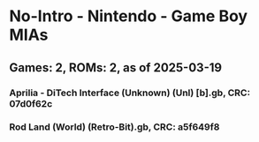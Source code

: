 # No-Intro - Nintendo - Game Boy MIAs
## Games: 2, ROMs: 2, as of 2025-03-19

### Aprilia - DiTech Interface (Unknown) (Unl) [b].gb, CRC: 07d0f62c
### Rod Land (World) (Retro-Bit).gb, CRC: a5f649f8
